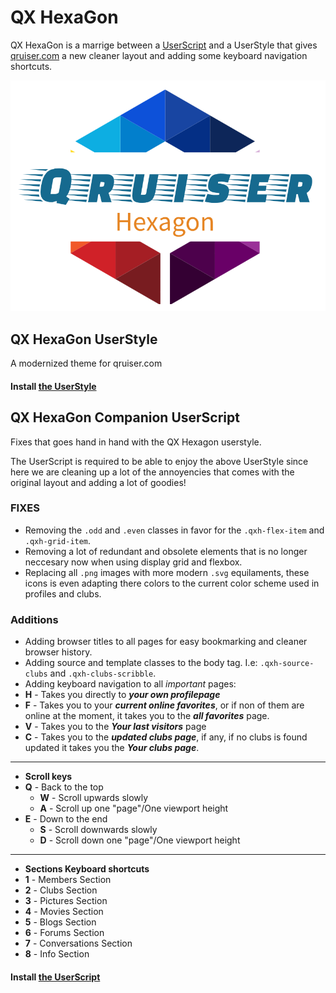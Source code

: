# QX HexaGon

QX HexaGon is a marrige between a [UserScript](@greasemonkey) and a UserStyle that gives [qruiser.com](https://www.qruiser.com/) a new cleaner layout and adding some keyboard navigation shortcuts.

![QX HexaGon preview](screens/hexagon-logo.png)

## QX HexaGon UserStyle
A modernized theme for qruiser.com

#### Install [the UserStyle](https://raw.githubusercontent.com/BlackSkorpio/qx-hexagon/master/dist/css/qx-hexagon.user.css)

## QX HexaGon Companion UserScript
Fixes that goes hand in hand with the QX Hexagon userstyle.

The UserScript is required to be able to enjoy the above UserStyle since here we are cleaning up a lot of the annoyencies that comes with the original layout and adding a lot of goodies!

### FIXES
* Removing the `.odd` and `.even` classes in favor for the `.qxh-flex-item` and `.qxh-grid-item`.
* Removing a lot of redundant and obsolete elements that is no longer neccesary now when using display grid and flexbox.
* Replacing all `.png` images with more modern `.svg` equilaments, these icons is even adapting there colors to the current color scheme used in profiles and clubs.

### Additions
* Adding browser titles to all pages for easy bookmarking and cleaner browser history.
* Adding source and template classes to the body tag. I.e: `.qxh-source-clubs` and `.qxh-clubs-scribble`.
* Adding keyboard navigation to all _important_ pages:
 * **H** - Takes you directly to **_your own profilepage_**
 * **F** - Takes you to your **_current online favorites_**, or if non of them are online at the moment, it takes you to the **_all favorites_** page.
 * **V** - Takes you to the **_Your last visitors_** page
 * **C** - Takes you to the **_updated clubs page_**, if any, if no clubs is found updated it takes you the **_Your clubs page_**.
 * **
* **Scroll keys**
 * **Q** - Back to the top
	* **W** - Scroll upwards slowly
	* **A** - Scroll up one "page"/One viewport height
 * **E** - Down to the end
	* **S** - Scroll downwards slowly
	* **D** - Scroll down one "page"/One viewport height
 * **
* **Sections Keyboard shortcuts**
 * **1** - Members Section
 * **2** - Clubs Section
 * **3** - Pictures Section
 * **4** - Movies Section
 * **5** - Blogs Section
 * **6** - Forums Section
 * **7** - Conversations Section
 * **8** - Info Section

#### Install [the UserScript](https://github.com/BlackSkorpio/qx-hexagon/raw/master/dist/userscript/qx-hexagon-companion.user.js)
